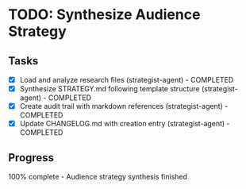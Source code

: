 # TODO: Synthesize Audience Strategy

## Tasks
- [x] Load and analyze research files (strategist-agent) - COMPLETED
- [x] Synthesize STRATEGY.md following template structure (strategist-agent) - COMPLETED
- [x] Create audit trail with markdown references (strategist-agent) - COMPLETED
- [x] Update CHANGELOG.md with creation entry (strategist-agent) - COMPLETED

## Progress
100% complete - Audience strategy synthesis finished
